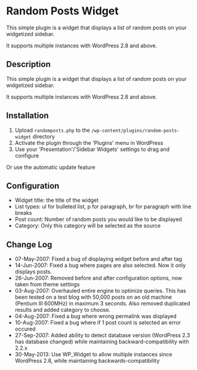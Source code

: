 # Random Posts Widget

This simple plugin is a widget that displays a list of random posts on your widgetized sidebar.

It supports multiple instances with WordPress 2.8 and above.

## Description

This simple plugin is a widget that displays a list of random posts on your widgetized sidebar.

It supports multiple instances with WordPress 2.8 and above.

## Installation

1. Upload `randomposts.php` to the `/wp-content/plugins/random-posts-widget` directory
1. Activate the plugin through the 'Plugins' menu in WordPress
1. Use your 'Presentation'/'Sidebar Widgets' settings to drag and configure

Or use the automatic update feature

## Configuration

* Widget title: the title of the widget
* List types: ul for bulleted list, p for paragraph, br for paragraph with line breaks
* Post count: Number of random posts you would like to be displayed
* Category: Only this category will be selected as the source

## Change Log

* 07-May-2007: Fixed a bug of displaying widget before and after tag
* 14-Jun-2007: Fixed a bug where pages are also selected. Now it only displays posts.
* 26-Jun-2007: Removed before and after configuration options, now taken from theme settings
* 03-Aug-2007: Overhauled entire engine to optimize queries. This has been tested on a test blog with 50,000 posts on an old machine (Pentium III 600MHz) in maximum 3 seconds. Also removed duplicated results and added category to choose.
* 04-Aug-2007: Fixed a bug where wrong permalink was displayed
* 10-Aug-2007: Fixed a bug where if 1 post count is selected an error occured
* 27-Sep-2007: Added ability to detect database version (WordPress 2.3 has database changed) while maintaining backward-compatibility with 2.2.x
* 30-May-2013: Use WP_Widget to allow multiple instances since WordPress 2.8, while maintaining backwards-compatibility
